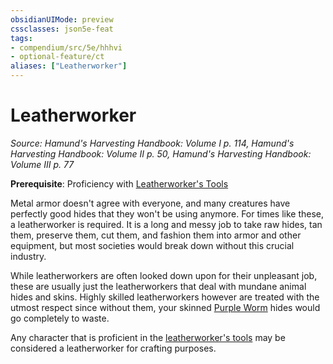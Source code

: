 ```yaml
---
obsidianUIMode: preview
cssclasses: json5e-feat
tags:
- compendium/src/5e/hhhvi
- optional-feature/ct
aliases: ["Leatherworker"]
---
```

# Leatherworker
*Source: Hamund's Harvesting Handbook: Volume I p. 114, Hamund's Harvesting Handbook: Volume II p. 50, Hamund's Harvesting Handbook: Volume III p. 77*  

**Prerequisite**: Proficiency with [Leatherworker's Tools](2-Mechanics/CLI/items/leatherworkers-tools.md)

Metal armor doesn't agree with everyone, and many creatures have perfectly good hides that they won't be using anymore. For times like these, a leatherworker is required. It is a long and messy job to take raw hides, tan them, preserve them, cut them, and fashion them into armor and other equipment, but most societies would break down without this crucial industry.

While leatherworkers are often looked down upon for their unpleasant job, these are usually just the leatherworkers that deal with mundane animal hides and skins. Highly skilled leatherworkers however are treated with the utmost respect since without them, your skinned [Purple Worm](2-Mechanics/CLI/bestiary/monstrosity/purple-worm.md) hides would go completely to waste.

Any character that is proficient in the [leatherworker's tools](2-Mechanics/CLI/items/leatherworkers-tools.md) may be considered a leatherworker for crafting purposes.